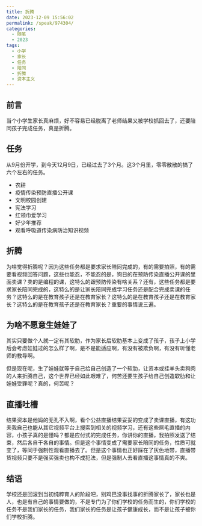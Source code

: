 ```yaml
---
title: 折腾
date: 2023-12-09 15:56:02
permalink: /speak/974304/
categories:
  - 随笔
  - 2023
tags:
  - 小学
  - 家长
  - 任务
  - 陪同
  - 折腾
  - 资本主义
---
```


## 前言

当个小学生家长真麻烦，好不容易已经脱离了老师结果又被学校抓回去了，还要陪同孩子完成任务，真是折腾。

<!-- more -->

<InArticleAdsense
    data-ad-client="ca-pub-1725717718088510"
    data-ad-slot="7426219401">
</InArticleAdsense>

## 任务

从9月份开学，到今天12月9日，已经过去了3个月。这3个月里，零零散散的搞了六个左右的任务。

- 农耕
- 疫情传染预防直播公开课
- 文明校园创建
- 宪法学习
- 红领巾爱学习
- 好少年推荐
- 观看呼吸道传染病防治知识视频

## 折腾

为啥觉得折腾呢？因为这些任务都是要求家长陪同完成的，有的需要拍照，有的需要看视频回答问题，这些也能忍，不能忍的是，狗日的在预防传染直播公开课的里面卖课？卖的是编程的课，这特么的跟预防传染有啥关系？还有，这些任务都是要求家长陪同完成的，这特么的是让家长陪同完成学习任务还是配合完成卖课的任务？这特么的是在教育孩子还是在教育家长？这特么的是在教育孩子还是在教育家长？这特么的是在教育孩子还是在教育家长？重要的事情说三遍。

## 为啥不愿意生娃娃了

其实只要做个人就一定有其软肋，作为家长后软肋基本上变成了孩子，孩子上小学后会考虑娃娃过的怎么样了啊，是不是能适应啊，有没有被欺负啊，有没有听懂老师的教导啊。

但是现在呢，生了娃娃就等于自己给自己创造了一个软肋，让资本或挂羊头卖狗肉的人来折腾自己，这个世界已经如此艰难了，何苦还要生孩子给自己创造软肋和让娃娃受罪呢？真的，何苦呢？

## 直播吐槽

结果资本是他妈的无孔不入啊，看个公益直播结果妥妥的变成了卖课直播，有这功夫我自己也能从其它视频平台上搜索到相关的视频学习，还有这些屌毛直播的内容，小孩子真的是懂吗？都是应付式的完成任务，你讲你的直播，我拍照发送了结束，然后各自干各自的事情。但是这个事情变成了需要家长陪同的任务，性质可就变了，等同于强制性观看直播去了。但是这个事情也正好踩在了灰色地带，直播带货视频只要不是强买强卖也构不成犯法，但是强制人去看直播这事情真的不爽。

## 结语

学校还是回滚到当初纯粹育人的阶段吧，别鸡巴没事找事的折腾家长了，家长也是人，也是有自己的事情要做的，不是专门为了你们学校的任务而生的，你们学校的任务不是我们家长的任务，我们家长的任务是让孩子健康成长，而不是让孩子被你们学校折腾。
